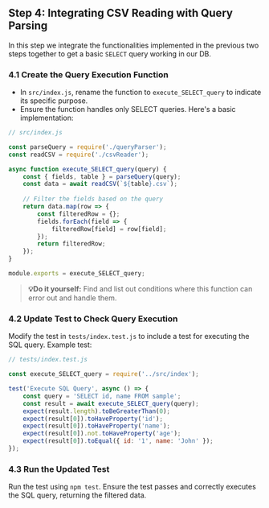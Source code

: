 ## Step 4: Integrating CSV Reading with Query Parsing

In this step we integrate the functionalities implemented in the previous two steps together to get a basic `SELECT` query working in our DB.

### 4.1 Create the Query Execution Function
- In `src/index.js`, rename the function to `execute_SELECT_query` to indicate its specific purpose.
- Ensure the function handles only SELECT queries.
Here's a basic implementation:

```javascript
// src/index.js

const parseQuery = require('./queryParser');
const readCSV = require('./csvReader');

async function execute_SELECT_query(query) {
    const { fields, table } = parseQuery(query);
    const data = await readCSV(`${table}.csv`);
    
    // Filter the fields based on the query
    return data.map(row => {
        const filteredRow = {};
        fields.forEach(field => {
            filteredRow[field] = row[field];
        });
        return filteredRow;
    });
}

module.exports = execute_SELECT_query;
```

> **💡Do it yourself:** Find and list out conditions where this function can error out and handle them.

### 4.2 Update Test to Check Query Execution
Modify the test in `tests/index.test.js` to include a test for executing the SQL query.
Example test:

```javascript
// tests/index.test.js

const execute_SELECT_query = require('../src/index');

test('Execute SQL Query', async () => {
    const query = 'SELECT id, name FROM sample';
    const result = await execute_SELECT_query(query);
    expect(result.length).toBeGreaterThan(0);
    expect(result[0]).toHaveProperty('id');
    expect(result[0]).toHaveProperty('name');
    expect(result[0]).not.toHaveProperty('age');
    expect(result[0]).toEqual({ id: '1', name: 'John' });
});
```

### 4.3 Run the Updated Test
Run the test using `npm test`.
Ensure the test passes and correctly executes the SQL query, returning the filtered data.
